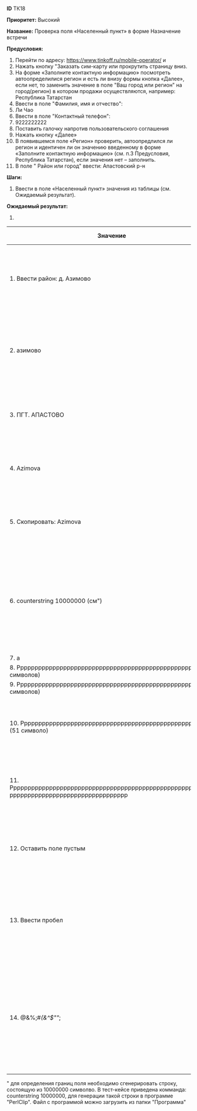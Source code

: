**ID**		ТК18

**Приоритет:**	Высокий

**Название:** 	Проверка поля «Населенный пункт» в форме Назначение встречи

**Предусловия:**

1.	Перейти по адресу: https://www.tinkoff.ru/mobile-operator/ и 
2.	Нажать кнопку "Заказать сим-карту или прокрутить страницу вниз.
3.	На форме «Заполните контактную информацию» посмотреть автоопределилися регион и есть ли внизу формы кнопка «Далее», если нет, то заменить значение в поле "Ваш город или регион" на город(регион) в котором продажи осуществляются, например: Республика Татарстан
4.	Ввести в поле "Фамилия, имя и отчество": 
5.	Ли Чао
6.	Ввести в поле "Контактный телефон": 
7.	9222222222
8.	Поставить галочку напротив пользовательского соглашения 
9.	Нажать кнопку «Далее»
10.	В появившемся поле «Регион» проверить, автоопредлился ли регион и идентичен ли он значению введенному в форме «Заполните контактную информацию» (см. п.3 Предусловия, Республика Татарстан), если значения нет – заполнить.
11.	В поле " Район или город" ввести: Апастовский р-н

**Шаги:**

1.	Ввести в поле «Населенный пункт» значения из таблицы (см. Ожидаемый результат).

**Ожидаемый результат:**

1.	

|    Значение                                                                                         |    Ожидаемый результат                                                                                                                                             |
|-----------------------------------------------------------------------------------------------------|--------------------------------------------------------------------------------------------------------------------------------------------------------------------|
|    1. Ввести район:   д. Азимово                                                                       |    Система идентифицирует название области, ввод   корректен.   Курсор переходит в следующее поле – «Улица»                                                        |
|    2. азимово                                                                                          |    Система идентифицирует название области. ввод   корректен.   Курсор не переходит в следующее поле – «Район или   город»                                         |
|    3. ПГТ. АПАСТОВО                                                                                    |    Система идентифицирует название области    Курсор переходит в следующее поле – «Улица»                                                                          |
|    4. Azimova                                                                                          |    При вводе раскладка переключается на русскую,   результат: Фяшьщмф   Ввод корректен.                                                                            |
|    5. Скопировать: Azimova                                                                             |    При вводе раскладка переключается на русскую,   результат: Azimova.   Ввод корректен.                                                                           |
|   6. counterstring 10000000  (см")                                                                          |    Система не обрежет строку.   Поле подсвечивается красным и под полем выводиться   текст: Допустимо использовать только буквы русского алфавита и цифры          |
|   7.  а                                                                                                |    Ввод корректен                                                                                                                                                  |
|    8.  Рррррррррррррррррррррррррррррррррррррррррррррррррр        (50 символов)                         |    Ввод корректен.                                                                                                                                                 |
|    9. Ррррррррррррррррррррррррррррррррррррррррррррррррр      (59 символов)                             |    Ввод корректен.                                                                                                                                                 |
|    10. Ррррррррррррррррррррррррррррррррррррррррррррррррррр      (51 символо)                            |    Ввод не корректен.   Система выведет сообщение: Максимальное количество символов – 50.                                                                          |
|   11.  Ррррррррррррррррррррррррррррррррррррррррррррррррррррррррр   ррррррррррррррррррррррррррррррррр    |    Ввод не корректен, система выведет сообщение:   Максимальное количество символов – 50.                                                                          |
|   12.  Оставить поле пустым                                                                             |    Поле подсвечивается красным и под полем выводиться   текст: Укажите населенный пункт                                                                            |
|    13. Ввести пробел                                                                                    |    Система позволит ввести пробел    Поле подсвечивается красным и под полем выводиться   текст: Укажите населенный пункт                                          |
|    14.  @&%;#*(&^$""*;                                                                                  |    Система позволит ввести символы.   Поле подсвечивается красным и под полем выводиться   текст: допустимо использовать только буквы русского алфавита и цифры    |


" для определения границ поля необходимо сгенерировать строку, состоящую из 10000000 символво. В тест-кейсе приведена комманда: counterstring 10000000, для генерации такой строки в программе "PerlClip". Файл с программой можно загрузить из папки "Программа"
